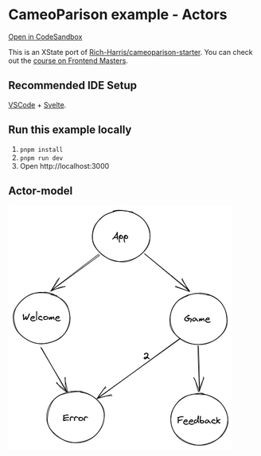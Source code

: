 # CameoParison example - Actors

[Open in CodeSandbox](https://codesandbox.io/embed/github/annaghi/xstate-cameoparison-svelte-actors)

This is an XState port of [Rich-Harris/cameoparison-starter](https://github.com/Rich-Harris/cameoparison-starter).
You can check out the [course on Frontend Masters](https://frontendmasters.com/courses/svelte/building-an-application-frame/).

## Recommended IDE Setup

[VSCode](https://code.visualstudio.com/) + [Svelte](https://marketplace.visualstudio.com/items?itemName=svelte.svelte-vscode).

## Run this example locally

1. `pnpm install`
2. `pnpm run dev`
3. Open http://localhost:3000

## Actor-model

![](cameoparison-actor-model.png)

